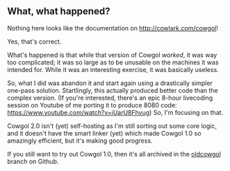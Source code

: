 What, what happened?
--------------------

Nothing here looks like the documentation on http://cowlark.com/cowgol!

Yes, that's correct.

What's happened is that while that version of Cowgol _worked_, it was way too
complicated; it was so large as to be unusable on the machines it was intended
for. While it was an interesting exercise, it was basically useless.

So, what I did was abandon it and start again using a drastically simpler
one-pass solution. Startlingly, this actually produced better code than the
complex version. (If you're interested, there's an epic 8-hour livecoding
session on Youtube of me porting it to produce 8080 code:
https://www.youtube.com/watch?v=iUarU8Fhvug) So, I'm focusing on that.

Cowgol 2.0 isn't (yet) self-hosting as I'm still sorting out some core logic,
and it doesn't have the smart linker (yet) which made Cowgol 1.0 so amazingly
efficient, but it's making good progress.

If you still want to try out Cowgol 1.0, then it's all archived in the
[oldcowgol](https://github.com/davidgiven/cowgol/tree/oldcowgol) branch on
Github.

